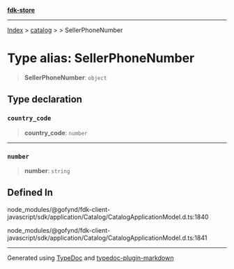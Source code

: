 [**fdk-store**](../../../README.md)
***

[Index](../../../API.md) > [catalog](../../README.md) > [<internal>](../README.md) > SellerPhoneNumber

# Type alias: SellerPhoneNumber

> **SellerPhoneNumber**: `object`

## Type declaration

### `country_code`

> **country\_code**: `number`

***

### `number`

> **number**: `string`

## Defined In

node\_modules/@gofynd/fdk-client-javascript/sdk/application/Catalog/CatalogApplicationModel.d.ts:1840

node\_modules/@gofynd/fdk-client-javascript/sdk/application/Catalog/CatalogApplicationModel.d.ts:1841

***
Generated using [TypeDoc](https://typedoc.org/) and [typedoc-plugin-markdown](https://www.npmjs.com/package/typedoc-plugin-markdown)
